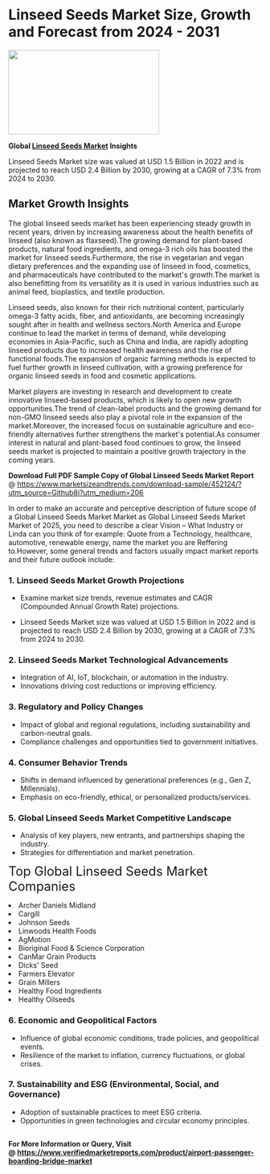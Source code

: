 <H1>Linseed Seeds Market Size, Growth and Forecast from 2024 - 2031</H1><img class="aligncenter size-medium wp-image-584254" src="https://thirdeyenews.in/wp-content/uploads/2024/09/Global-Market-Research-300x168.jpeg" alt="" width="300" height="168" /><p><strong>Global&nbsp;<a href="https://www.marketsizeandtrends.com/download-sample/452124/?utm_source=Github8j?utm_medium=206">Linseed Seeds Market</a> Insights</strong></p><p>Linseed Seeds Market size was valued at USD 1.5 Billion in 2022 and is projected to reach USD 2.4 Billion by 2030, growing at a CAGR of 7.3% from 2024 to 2030.</p><p><h2>Market Growth Insights</h2> <p>The global linseed seeds market has been experiencing steady growth in recent years, driven by increasing awareness about the health benefits of linseed (also known as flaxseed).The growing demand for plant-based products, natural food ingredients, and omega-3 rich oils has boosted the market for linseed seeds.Furthermore, the rise in vegetarian and vegan dietary preferences and the expanding use of linseed in food, cosmetics, and pharmaceuticals have contributed to the market's growth.The market is also benefitting from its versatility as it is used in various industries such as animal feed, bioplastics, and textile production.</p> <p>Linseed seeds, also known for their rich nutritional content, particularly omega-3 fatty acids, fiber, and antioxidants, are becoming increasingly sought after in health and wellness sectors.North America and Europe continue to lead the market in terms of demand, while developing economies in Asia-Pacific, such as China and India, are rapidly adopting linseed products due to increased health awareness and the rise of functional foods.The expansion of organic farming methods is expected to fuel further growth in linseed cultivation, with a growing preference for organic linseed seeds in food and cosmetic applications.</p> <p>Market players are investing in research and development to create innovative linseed-based products, which is likely to open new growth opportunities.The trend of clean-label products and the growing demand for non-GMO linseed seeds also play a pivotal role in the expansion of the market.Moreover, the increased focus on sustainable agriculture and eco-friendly alternatives further strengthens the market's potential.As consumer interest in natural and plant-based food continues to grow, the linseed seeds market is projected to maintain a positive growth trajectory in the coming years.</p> <p><span class=""><strong>Download Full PDF Sample Copy of Global Linseed Seeds Market Report</strong> @ <a href="https://www.marketsizeandtrends.com/download-sample/452124/?utm_source=Github8j?utm_medium=206" target="_blank">https://www.marketsizeandtrends.com/download-sample/452124/?utm_source=Github8j?utm_medium=206</a></span></p><p>In order to make an accurate and perceptive description of future scope of a Global&nbsp;Linseed Seeds Market Market as Global&nbsp;Linseed Seeds Market Market of 2025, you need to describe a clear Vision &ndash; What Industry or Linda can you think of for example: Quote from a Technology, healthcare, automotive, renewable energy, name the market you are Reffering to.However, some general trends and factors usually impact market reports and their future outlook include:</p><h3>1.&nbsp;<strong>Linseed Seeds Market Growth Projections</strong></h3><ul><li>Examine market size trends, revenue estimates and CAGR (Compounded Annual Growth Rate) projections.</li><li><p>Linseed Seeds Market size was valued at USD 1.5 Billion in 2022 and is projected to reach USD 2.4 Billion by 2030, growing at a CAGR of 7.3% from 2024 to 2030.</p></li></ul><h3>2.&nbsp;<strong>Linseed Seeds Market Technological Advancements</strong></h3><ul><li>Integration of AI, IoT, blockchain, or automation in the industry.</li><li>Innovations driving cost reductions or improving efficiency.</li></ul><h3>3.&nbsp;<strong>Regulatory and Policy Changes</strong></h3><ul><li>Impact of global and regional regulations, including sustainability and carbon-neutral goals.</li><li>Compliance challenges and opportunities tied to government initiatives.</li></ul><h3>4.&nbsp;<strong>Consumer Behavior Trends</strong></h3><ul><li>Shifts in demand influenced by generational preferences (e.g., Gen Z, Millennials).</li><li>Emphasis on eco-friendly, ethical, or personalized products/services.</li></ul><h3>5.&nbsp;<strong>Global Linseed Seeds Market Competitive Landscape</strong></h3><ul><li>Analysis of key players, new entrants, and partnerships shaping the industry.</li><li>Strategies for differentiation and market penetration.</li></ul><p data-pm-slice="1 1 []"><span style="color: inherit; font-family: inherit; font-size: 25px;">Top Global Linseed Seeds Market Companies</span></p><div class="" data-test-id=""><p><li>Archer Daniels Midland</li><li> Cargill</li><li> Johnson Seeds</li><li> Linwoods Health Foods</li><li> AgMotion</li><li> Bioriginal Food & Science Corporation</li><li> CanMar Grain Products</li><li> Dicks' Seed</li><li> Farmers Elevator</li><li> Grain Millers</li><li> Healthy Food Ingredients</li><li> Healthy Oilseeds</li></p></div><h3>6.&nbsp;<strong>Economic and Geopolitical Factors</strong></h3><ul><li>Influence of global economic conditions, trade policies, and geopolitical events.</li><li>Resilience of the market to inflation, currency fluctuations, or global crises.</li></ul><h3>7.&nbsp;<strong>Sustainability and ESG (Environmental, Social, and Governance)</strong></h3><ul><li>Adoption of sustainable practices to meet ESG criteria.</li><li>Opportunities in green technologies and circular economy principles.</li></ul><h2><strong style="font-size: 14px;">For More Information or Query, Visit @&nbsp;</strong><a style="background-color: #ffffff; font-size: 14px;" href="https://www.marketsizeandtrends.com/report/linseed-seeds-market/" target="_blank">https://www.verifiedmarketreports.com/product/airport-passenger-boarding-bridge-market</a></h2>